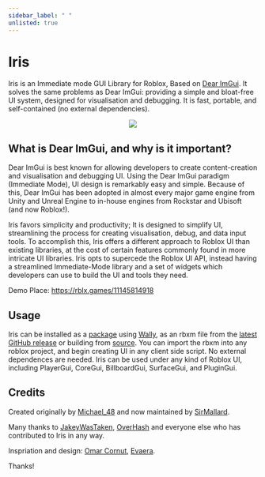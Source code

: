 ```yaml
---
sidebar_label: " "
unlisted: true
---
```


# Iris
<!--moonwave-hide-before-this-line-->

Iris is an Immediate mode GUI Library for Roblox, Based on [Dear ImGui](https://github.com/ocornut/imgui). It solves the same problems as Dear ImGui: providing a simple and bloat-free UI system, designed for visualisation and debugging. It is fast, portable, and self-contained (no external dependencies).

<div align="center">
    <img src="/Iris/assets/docs/demoWindow.png"/>
</div>

## What is Dear ImGui, and why is it important?
Dear ImGui is best known for allowing developers to create content-creation and visualisation and debugging UI. Using the Dear ImGui paradigm (Immediate Mode), UI design is remarkably easy and simple. Because of this, Dear ImGui has been adopted in almost every major game engine from Unity and Unreal Engine to in-house engines from Rockstar and Ubisoft (and now Roblox!).

Iris favors simplicity and productivity; It is designed to simplify UI, streamlining the process for creating visualisation, debug, and data input tools. To accomplish this, Iris offers a different approach to Roblox UI than existing libraries, at the cost of certain features commonly found in more intricate UI libraries. Iris opts to supercede the Roblox UI API, instead having a streamlined Immediate-Mode library and a set of widgets which developers can use to build the UI and tools they need.

Demo Place: https://rblx.games/11145814918

## Usage

Iris can be installed as a [package](https://wally.run/package/sirmallard/iris) using [Wally](https://wally.run/), as an rbxm file from the [latest GitHub release](https://github.com/SirMallard/Iris/releases/latest) or building from [source](https://github.com/SirMallard/Iris/archive/refs/heads/main.zip). You can import the rbxm into any roblox project, and begin creating UI in any client side script. No external dependences are needed. Iris can be used under any kind of Roblox UI, including PlayerGui, CoreGui, BillboardGui, SurfaceGui, and PluginGui.

## Credits

Created originally by [Michael_48](https://github.com/Michael-48) and now maintained by [SirMallard](https://github.com/SirMallard).

Many thanks to [JakeyWasTaken](https://github.com/JakeyWasTaken), [OverHash](https://github.com/OverHash) and everyone else who has contributed to Iris in any way.

Inspriation and design: [Omar Cornut](https://www.miracleworld.net/), [Evaera](https://github.com/evaera).

Thanks!
